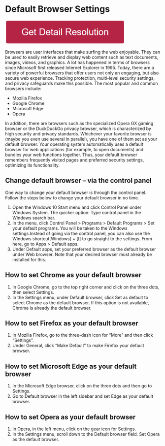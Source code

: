 #  Default Browser Settings


[![Default Browser Settings](redd.png)](https://icncomputer.com/Default-Browser-Settings)

Browsers are user interfaces that make surfing the web enjoyable. They can be used to easily retrieve and display web content such as text documents, images, videos, and graphics. A lot has happened in terms of browsers since Microsoft first released Internet Explorer in 1995. Today, there are a variety of powerful browsers that offer users not only an engaging, but also secure web experience. Tracking protection, multi-level security settings, and privacy safeguards make this possible. The most popular and common browsers include:

* Mozilla Firefox
* Google Chrome
* Microsoft Edge
* Opera

In addition, there are browsers such as the specialized Opera GX gaming browser or the DuckDuckGo privacy browser, which is characterized by high security and privacy standards. Whichever your favorite browser is (maybe you even use several in parallel), you have one of them set as your default browser. Your operating system automatically uses a default browser for web applications (for example, to open documents) and bundles your web functions together. Thus, your default browser remembers frequently visited pages and preferred security settings, optimizing its functionality.


## Change default browser – via the control panel
One way to change your default browser is through the control panel. Follow the steps below to change your default browser in no time.

1. Open the Windows 10 Start menu and click Control Panel under Windows System. The quicker option: Type control panel in the Windows search bar.
2. In the menu, click Control Panel > Programs > Default Programs > Set your default programs. You will be taken to the Windows settings.Instead of going via the control panel, you can also use the Windows shortcut[Windows] + [I] to go straight to the settings. From here, go to Apps > Default apps.
3. Under Default apps, set your preferred browser as the default browser under Web browser. Note that your desired browser must already be installed for this.


## How to set Chrome as your default browser
1. In Google Chrome, go to the top right corner and click on the three dots, then select Settings.
2. In the Settings menu, under Default browser, click Set as default to select Chrome as the default browser. If this option is not available, Chrome is already the default browser.

## How to set Firefox as your default browser
1. In Mozilla Firefox, go to the three-dash icon for “More” and then click “Settings”.
2. Under General, click “Make Default” to make Firefox your default browser.


## How to set Microsoft Edge as your default browser
1. In the Microsoft Edge browser, click on the three dots and then go to Settings.
2. Go to Default browser in the left sidebar and set Edge as your default browser.


## How to set Opera as your default browser
1. In Opera, in the left menu, click on the gear icon for Settings.
2. In the Settings menu, scroll down to the Default browser field. Set Opera as the default browser.
